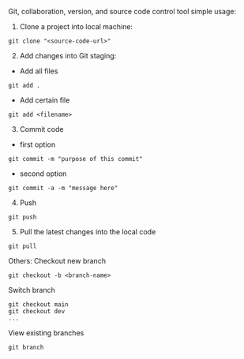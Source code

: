 Git, collaboration, version, and source code control tool simple usage:

1. Clone a project into local machine:
```shell
git clone "<source-code-url>"
```
2. Add changes into Git staging:
- Add all files
```shell
git add .
```
- Add certain file
```shell
git add <filename>
```

3. Commit code
- first option
```shell
git commit -m "purpose of this commit"
```
- second option
```shell
git commit -a -m "message here"
```
4. Push
```shell
git push
```

5. Pull the latest changes into the local code
```shell
git pull
```

Others:
Checkout new branch
```shell
git checkout -b <branch-name>
```
Switch branch
```shell
git checkout main
git checkout dev
...
```
View existing branches
```shell
git branch
```